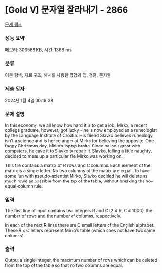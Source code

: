 # [Gold V] 문자열 잘라내기 - 2866 

[문제 링크](https://www.acmicpc.net/problem/2866) 

### 성능 요약

메모리: 306588 KB, 시간: 1368 ms

### 분류

이분 탐색, 자료 구조, 해시를 사용한 집합과 맵, 정렬, 문자열

### 제출 일자

2024년 1월 4일 00:19:38

### 문제 설명

<p>In this economy, we all know how hard it is to get a job. Mirko, a recent college graduate, however, got lucky - he is now employed as a runeologist by the Language Institute of Croatia. His friend Slavko believes runeology isn’t a science and is hence angry at Mirko for believing the opposite. One foggy Christmas day, Mirko’s laptop broke. Since he isn’t great with computers, he gave it to Slavko to repair it. Slavko, felling a little naughty, decided to mess up a particular file Mirko was working on. </p>

<p>This file contains a matrix of R rows and C columns. Each element of the matrix is a single letter. No two columns of the matrix are equal. To have some fun with pseudo-scientist Mirko, Slavko decided he will delete as much rows as possible from the top of the table, without breaking the no-equal-column rule.</p>

### 입력 

 <p>The first line of input contains two integers R and C (2 ≤ R, C ≤ 1000), the number of rows and the number of columns, respectively. </p>

<p>In each of the next R lines there are C small letters of the English alphabet. These R x C letters represent Mirko’s table (which does not have two same columns). </p>

### 출력 

 <p>Output a single integer, the maximum number of rows which can be deleted from the top of the table so that no two columns are equal. </p>

